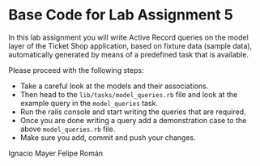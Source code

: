 # Base Code for Lab Assignment 5

In this lab assignment you will write Active Record queries on the model layer 
of the Ticket Shop application, based on fixture data (sample data), automatically 
generated by means of a predefined task that is available. 

Please proceed with the following steps:

* Take a careful look at the models and their associations.
* Then head to the `lib/tasks/model_queries.rb` file and look at the 
  example query in the `model_queries` task.
* Run the rails console and start writing the queries that are required.
* Once you are done writing a query add a demonstration case to the 
  above `model_queries.rb` file.
* Make sure you add, commit and push your changes.

Ignacio Mayer
Felipe Román
